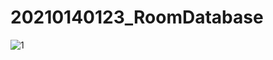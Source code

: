 # 20210140123_RoomDatabase
![1](https://github.com/MuhDavin213/20210140123_RoomDatabase/assets/114916198/74988a27-d7c8-47c8-9663-a59968857f70)
